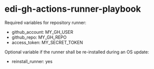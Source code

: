 # edi-gh-actions-runner-playbook

Required variables for repository runner:

- github_account: MY_GH_USER
- github_repo: MY_GH_REPO
- access_token: MY_SECRET_TOKEN

Optional variable if the runner shall be re-installed during an OS update:

- reinstall_runner: yes

